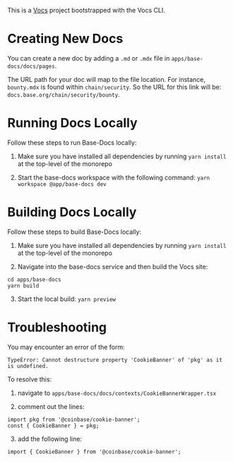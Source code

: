 This is a [Vocs](https://vocs.dev) project bootstrapped with the Vocs CLI.

# Creating New Docs

You can create a new doc by adding a `.md` or `.mdx` file in
`apps/base-docs/docs/pages`.

The URL path for your doc will map to the file location. For instance, `bounty.mdx`
is found within `chain/security`. So the URL for this link will be:
`docs.base.org/chain/security/bounty`.


# Running Docs Locally

Follow these steps to run Base-Docs locally:

1. Make sure you have installed all dependencies by running `yarn install` at
the top-level of the monorepo

2. Start the base-docs workspace with the following command: `yarn workspace @app/base-docs dev`


# Building Docs Locally

Follow these steps to build Base-Docs locally:

1. Make sure you have installed all dependencies by running `yarn install` at
the top-level of the monorepo

2. Navigate into the base-docs service and then build the Vocs site:
```
cd apps/base-docs
yarn build
```

3. Start the local build: `yarn preview`


# Troubleshooting

You may encounter an error of the form:
```
TypeError: Cannot destructure property 'CookieBanner' of 'pkg' as it is undefined.
```

To resolve this:
1. navigate to `apps/base-docs/docs/contexts/CookieBannerWrapper.tsx`

2. comment out the lines:
```
import pkg from '@coinbase/cookie-banner';
const { CookieBanner } = pkg;
```

3. add the following line:
```
import { CookieBanner } from '@coinbase/cookie-banner';
```